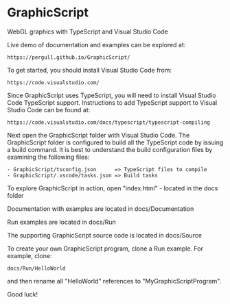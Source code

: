 # GraphicScript
WebGL graphics with TypeScript and Visual Studio Code

Live demo of documentation and examples can be explored at:

    https://pergull.github.io/GraphicScript/

To get started, you should install Visual Studio Code from:

    https://code.visualstudio.com/

Since GraphicScript uses TypeScript, you will need to install Visual Studio Code TypeScript support.
Instructions to add TypeScript support to Visual Studio Code can be found at:

    https://code.visualstudio.com/docs/typescript/typescript-compiling

Next open the GraphicScript folder with Visual Studio Code.  The GraphicScript folder is configured
to build all the TypeScript code by issuing a build command.  It is best to understand the build
configuration files by examining the following files:

    - GraphicScript/tsconfig.json      => TypeScript files to compile
    - GraphicScript/.vscode/tasks.json => Build tasks

To explore GraphicScript in action, open "index.html" - located in the docs folder

Documentation with examples are located in docs/Documentation

Run examples are located in docs/Run

The supporting GraphicScript source code is located in docs/Source

To create your own GraphicScript program, clone a Run example. For example, clone:

    docs/Run/HelloWorld

and then rename all "HelloWorld" references to "MyGraphicScriptProgram".

Good luck!
